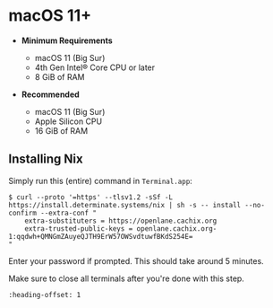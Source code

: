 # macOS 11+

* **Minimum Requirements**
    * macOS 11 (Big Sur)
    * 4th Gen Intel® Core CPU or later
    * 8 GiB of RAM
    
* **Recommended**
    * macOS 11 (Big Sur)
    * Apple Silicon CPU
    * 16 GiB of RAM

## Installing Nix

Simply run this (entire) command in `Terminal.app`:

```console
$ curl --proto '=https' --tlsv1.2 -sSf -L https://install.determinate.systems/nix | sh -s -- install --no-confirm --extra-conf "
    extra-substituters = https://openlane.cachix.org
    extra-trusted-public-keys = openlane.cachix.org-1:qqdwh+QMNGmZAuyeQJTH9ErW57OWSvdtuwfBKdS254E=
"
```

Enter your password if prompted. This should take around 5 minutes.

Make sure to close all terminals after you're done with this step.

```{include} _common.md
:heading-offset: 1

```
